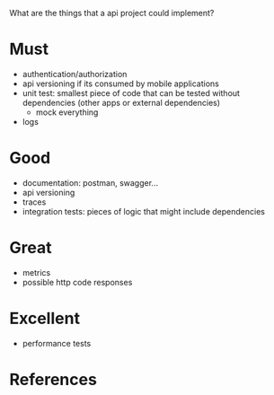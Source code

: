 What are the things that a api project could implement?

# Must
- authentication/authorization
- api versioning if its consumed by mobile applications
- unit test: smallest piece of code that can be tested without dependencies (other apps or external dependencies)
    - mock everything
- logs

# Good
- documentation: postman, swagger...
- api versioning
- traces
- integration tests: pieces of logic that might include dependencies

# Great
- metrics
- possible http code responses

# Excellent
- performance tests

# References